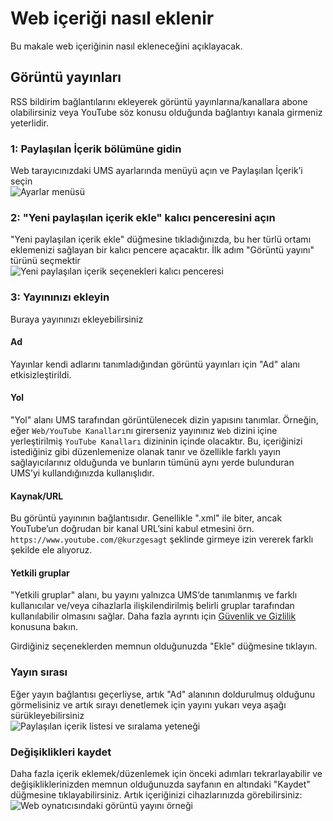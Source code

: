 # Web içeriği nasıl eklenir

Bu makale web içeriğinin nasıl ekleneceğini açıklayacak.

## Görüntü yayınları

RSS bildirim bağlantılarını ekleyerek görüntü yayınlarına/kanallara abone olabilirsiniz veya YouTube söz konusu olduğunda bağlantıyı kanala girmeniz yeterlidir.

### 1: Paylaşılan İçerik bölümüne gidin

Web tarayıcınızdaki UMS ayarlarında menüyü açın ve Paylaşılan İçerik’i seçin\
![Ayarlar menüsü](@site/docs/guides/img/how-to-add-web-content-1-shared-content.png)

### 2: "Yeni paylaşılan içerik ekle" kalıcı penceresini açın

"Yeni paylaşılan içerik ekle" düğmesine tıkladığınızda, bu her türlü ortamı eklemenizi sağlayan bir kalıcı pencere açacaktır. İlk adım "Görüntü yayını" türünü seçmektir\
![Yeni paylaşılan içerik seçenekleri kalıcı penceresi](@site/docs/guides/img/how-to-add-web-content-2-add-modal.png)

### 3: Yayınınızı ekleyin

Buraya yayınınızı ekleyebilirsiniz

#### Ad

Yayınlar kendi adlarını tanımladığından görüntü yayınları için "Ad" alanı etkisizleştirildi.

#### Yol

"Yol" alanı UMS tarafından görüntülenecek dizin yapısını tanımlar. Örneğin, eğer `Web/YouTube Kanalları`nı girerseniz yayınınız `Web` dizini içine yerleştirilmiş `YouTube Kanalları` dizininin içinde olacaktır. Bu, içeriğinizi istediğiniz gibi düzenlemenize olanak tanır ve özellikle farklı yayın sağlayıcılarınız olduğunda ve bunların tümünü aynı yerde bulunduran UMS’yi kullandığınızda kullanışlıdır.

#### Kaynak/URL

Bu görüntü yayınının bağlantısıdır. Genellikle ".xml" ile biter, ancak YouTube’un doğrudan bir kanal URL’sini kabul etmesini örn. `https://www.youtube.com/@kurzgesagt` şeklinde girmeye izin vererek farklı şekilde ele alıyoruz.

#### Yetkili gruplar

"Yetkili gruplar" alanı, bu yayını yalnızca UMS’de tanımlanmış ve farklı kullanıcılar ve/veya cihazlarla ilişkilendirilmiş belirli gruplar tarafından kullanılabilir olmasını sağlar. Daha fazla ayrıntı için [Güvenlik ve Gizlilik](../configuration/security-and-privacy.md#link-person-to-renderer) konusuna bakın.

Girdiğiniz seçeneklerden memnun olduğunuzda "Ekle" düğmesine tıklayın.

### Yayın sırası

Eğer yayın bağlantısı geçerliyse, artık "Ad" alanının doldurulmuş olduğunu görmelisiniz ve artık sırayı denetlemek için yayını yukarı veya aşağı sürükleyebilirsiniz\
![Paylaşılan içerik listesi ve sıralama yeteneği](@site/docs/guides/img/how-to-add-web-content-3-see-name-and-sort.png)

### Değişiklikleri kaydet

Daha fazla içerik eklemek/düzenlemek için önceki adımları tekrarlayabilir ve değişikliklerinizden memnun olduğunuzda sayfanın en altındaki "Kaydet" düğmesine tıklayabilirsiniz. Artık içeriğinizi cihazlarınızda görebilirsiniz:\
![Web oynatıcısındaki görüntü yayını örneği](@site/docs/guides/img/how-to-add-web-content-4-feed-player.png)
